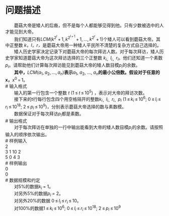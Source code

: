<div id="pcont1" style="margin-top:20px; display:block;">

# 问题描述

<div class="pdcont">　　蘑菇大帝是矮人的后裔，但不是每个人都能够见得到他。只有少数被选中的人才能见到大帝。<br/>
　　我们知道只有<i>LCM</i>(<i>k</i><sup>2<sup><i>l</i></sup></sup> + 1, <i>k</i><sup>2<sup><i>l</i> + 1</sup></sup> + 1, ..., <i>k</i><sup>2<sup><i>r</i></sup></sup> + 1)个矮人可以看到蘑菇大帝。其中正整数 <i>k</i>，<i>l</i>，<i>r，</i>是蘑菇大帝用一种矮人平民所不清楚的复杂方式自己选择的。<br/>
　　矮人历史学家决定记录下对蘑菇大帝的每次拜访人数。对于每次拜访，矮人历史学家知道蘑菇大帝为这次拜访选择的三个正整数 <i>k</i><sub><i>i</i>，</sub><i>l</i><sub><i>i</i>，</sub><i>r</i><sub><i>i</i></sub>。他们还知道一个素数<i>p</i><sub><i>i</i></sub>。请帮助他们计算每次拜访能见到蘑菇大帝的矮人数目模<i>p</i><sub><i>i</i></sub>的余数。<br/>
　　<b>其中，</b><i>LCM</i>(<i>a</i><sub>1</sub>, <i>a</i><sub>2</sub>, ..., <i>a</i><sub><i>n</i></sub>)<b>表示</b><i>a</i><sub>1</sub>, <i>a</i><sub>2</sub>, ..., <i>a</i><sub><i>n</i></sub><b>的最小公倍数。假设对于任意的x，</b><i>x</i><sup>0</sup> = 1。</div>
# 输入格式

<div class="pdcont">　　输入的第一行包含一个整数 <i>t</i> (1 ≤ <i>t</i> ≤ 10<sup>5</sup>) ，表示对大帝的拜访次数。<br/>
　　接下来的t行每行包含四个用空格隔开的整数<i>k</i><sub><i>i</i>，</sub><i>l</i><sub><i>i</i>，</sub><i>r</i><sub><i>i</i>，</sub><i>p</i><sub><i>i</i></sub> (1 ≤ <i>k</i><sub><i>i</i></sub> ≤ 10<sup>6</sup>; 0 ≤ <i>l</i><sub><i>i</i></sub> ≤ <i>r</i><sub><i>i</i></sub> ≤ 10<sup>18</sup>; 2 ≤ <i>p</i><sub><i>i</i></sub> ≤ 10<sup>9</sup>)，分别表示蘑菇大帝选择的数与素数模。<br/>
　　数据保证对于每次拜访<i>p</i><sub><i>i</i></sub>都是素数。</div>
# 输出格式

<div class="pdcont">　　对于每次拜访在单独的一行中输出能看到大帝的矮人数目模<i>p</i><sub><i>i</i></sub>的余数。请按照输入的顺序依次输出。</div>
# 样例输入

<div class="pddata">2<br/>
3 1 10 2<br/>
5 0 4 3</div>
# 样例输出

<div class="pddata">0<br/>
0</div>
# 数据规模和约定

<div class="pdcont">　　对5%的数据<i>k</i><sub><i>i </i></sub>= 1。<br/>
　　对另外5%的数据<i>p</i><sub><i>i </i></sub>= 2。<br/>
　　对另外20%的数据 0 ≤ <i>l</i><sub><i>i</i></sub> ≤ <i>r</i><sub><i>i</i></sub> ≤ 10。<br/>
　　对100%的数据1 ≤ <i>k</i><sub><i>i</i></sub> ≤ 10<sup>6</sup>; 0 ≤ <i>l</i><sub><i>i</i></sub> ≤ <i>r</i><sub><i>i</i></sub> ≤ 10<sup>18</sup>; 2 ≤ <i>p</i><sub><i>i</i></sub> ≤ 10<sup>9</sup></div>

</div>